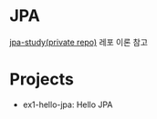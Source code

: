 # JPA  

[jpa-study(private repo)](https://github.com/yeoseon/jpa-study) 레포 이론 참고  

# Projects  

* ex1-hello-jpa: Hello JPA  
